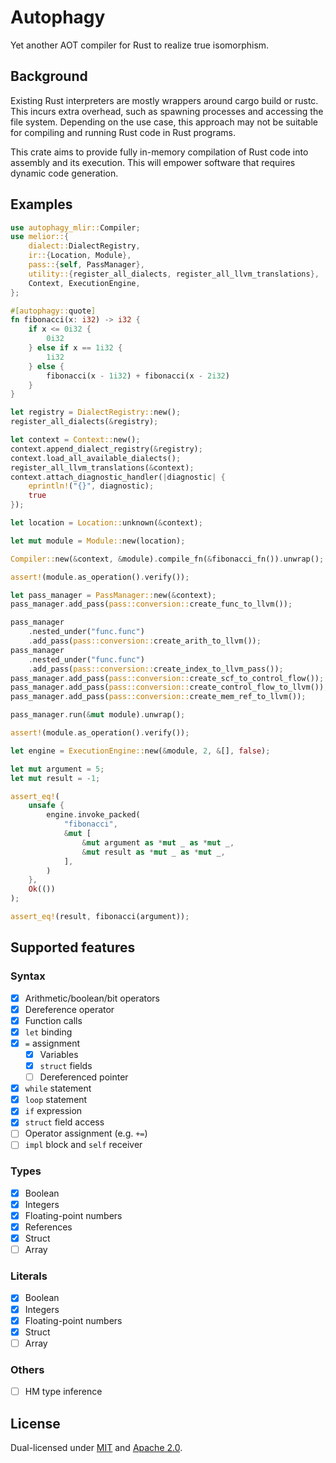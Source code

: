 # Autophagy

Yet another AOT compiler for Rust to realize true isomorphism.

## Background

Existing Rust interpreters are mostly wrappers around cargo build or rustc. This incurs extra overhead, such as spawning processes and accessing the file system. Depending on the use case, this approach may not be suitable for compiling and running Rust code in Rust programs.

This crate aims to provide fully in-memory compilation of Rust code into assembly and its execution. This will empower software that requires dynamic code generation.

## Examples

```rust
use autophagy_mlir::Compiler;
use melior::{
    dialect::DialectRegistry,
    ir::{Location, Module},
    pass::{self, PassManager},
    utility::{register_all_dialects, register_all_llvm_translations},
    Context, ExecutionEngine,
};

#[autophagy::quote]
fn fibonacci(x: i32) -> i32 {
    if x <= 0i32 {
        0i32
    } else if x == 1i32 {
        1i32
    } else {
        fibonacci(x - 1i32) + fibonacci(x - 2i32)
    }
}

let registry = DialectRegistry::new();
register_all_dialects(&registry);

let context = Context::new();
context.append_dialect_registry(&registry);
context.load_all_available_dialects();
register_all_llvm_translations(&context);
context.attach_diagnostic_handler(|diagnostic| {
    eprintln!("{}", diagnostic);
    true
});

let location = Location::unknown(&context);

let mut module = Module::new(location);

Compiler::new(&context, &module).compile_fn(&fibonacci_fn()).unwrap();

assert!(module.as_operation().verify());

let pass_manager = PassManager::new(&context);
pass_manager.add_pass(pass::conversion::create_func_to_llvm());

pass_manager
    .nested_under("func.func")
    .add_pass(pass::conversion::create_arith_to_llvm());
pass_manager
    .nested_under("func.func")
    .add_pass(pass::conversion::create_index_to_llvm_pass());
pass_manager.add_pass(pass::conversion::create_scf_to_control_flow());
pass_manager.add_pass(pass::conversion::create_control_flow_to_llvm());
pass_manager.add_pass(pass::conversion::create_mem_ref_to_llvm());

pass_manager.run(&mut module).unwrap();

assert!(module.as_operation().verify());

let engine = ExecutionEngine::new(&module, 2, &[], false);

let mut argument = 5;
let mut result = -1;

assert_eq!(
    unsafe {
        engine.invoke_packed(
            "fibonacci",
            &mut [
                &mut argument as *mut _ as *mut _,
                &mut result as *mut _ as *mut _,
            ],
        )
    },
    Ok(())
);

assert_eq!(result, fibonacci(argument));
```

## Supported features

### Syntax

- [x] Arithmetic/boolean/bit operators
- [x] Dereference operator
- [x] Function calls
- [x] `let` binding
- [x] `=` assignment
  - [x] Variables
  - [x] `struct` fields
  - [ ] Dereferenced pointer
- [x] `while` statement
- [x] `loop` statement
- [x] `if` expression
- [x] `struct` field access
- [ ] Operator assignment (e.g. `+=`)
- [ ] `impl` block and `self` receiver

### Types

- [x] Boolean
- [x] Integers
- [x] Floating-point numbers
- [x] References
- [x] Struct
- [ ] Array

### Literals

- [x] Boolean
- [x] Integers
- [x] Floating-point numbers
- [x] Struct
- [ ] Array

### Others

- [ ] HM type inference

## License

Dual-licensed under [MIT](https://github.com/raviqqe/autophagy/blob/main/LICENSE-MIT) and [Apache 2.0](https://github.com/raviqqe/autophagy/blob/main/LICENSE-APACHE).
